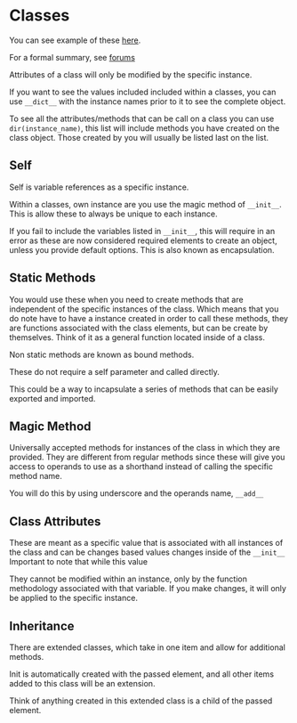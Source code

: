 # Classes

You can see example of these [here](./classes.py).

For a formal summary, see [forums](./forum.py)

Attributes of a class will only be modified by the specific instance.

If you want to see the values included included within a classes, you can use `__dict__` with the instance names prior to it to see the complete object.

To see all the attributes/methods that can be call on a class you can use `dir(instance_name)`, this list will include methods you have created on the class object. Those created by you will usually be listed last on the list.

## Self

Self is variable references as a specific instance. 

Within a classes, own instance are you use the magic method of `__init__`. This is allow these to always be unique to each instance. 

If you fail to include the variables listed in `__init__`, this will require in an error as these are now considered required elements to create an object, unless you provide default options. This is also known as encapsulation.

## Static Methods

You would use these when you need to create methods that are independent of the specific instances of the class. Which means that you do note have to have a instance created in order to call these methods, they are functions associated with the class elements, but can be create by themselves. Think of it as a general function located inside of a class.

Non static methods are known as bound methods.

These do not require a self parameter and called directly.

This could be a way to incapsulate a series of methods that can be easily exported and imported.

## Magic Method

Universally accepted methods for instances of the class in which they are provided. They are different from regular methods since these will give you access to operands to use as a shorthand instead of calling the specific method name.

You will do this by using underscore and  the operands name, `__add__`

## Class Attributes

These are meant as a specific value that is associated with all instances of the class and can be changes based values changes inside of the `__init__` Important to note that while this value 

They cannot be modified within an instance, only by the function methodology associated with that variable. If you make changes, it will only be applied to the specific instance.

## Inheritance

There are extended classes, which take in one item and allow for additional methods.

Init is automatically created with the passed element, and all other items added to this class will be an extension.

Think of anything created in this extended class is a child of the passed element.
